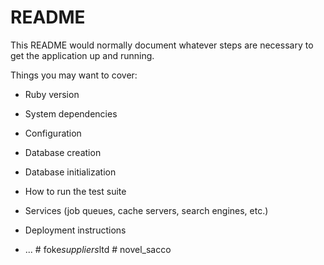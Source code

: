 # README

This README would normally document whatever steps are necessary to get the
application up and running.

Things you may want to cover:

* Ruby version

* System dependencies

* Configuration

* Database creation

* Database initialization

* How to run the test suite

* Services (job queues, cache servers, search engines, etc.)

* Deployment instructions

* ...
#   f o k e _ s u p p l i e r s _ l t d  
 #   n o v e l _ s a c c o  
 